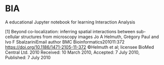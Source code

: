 # BIA
A educational Jupyter notebook for learning Interaction Analysis

[1] Beyond co-localization: inferring spatial interactions between sub-cellular structures from microscopy images
    Jo A Helmuth, Grégory Paul and Ivo F SbalzariniEmail author
    BMC Bioinformatics201011:372
    https://doi.org/10.1186/1471-2105-11-372
    ©Helmuth et al; licensee BioMed Central Ltd. 2010
    Received: 10 March 2010, Accepted: 7 July 2010, Published: 7 July 2010
